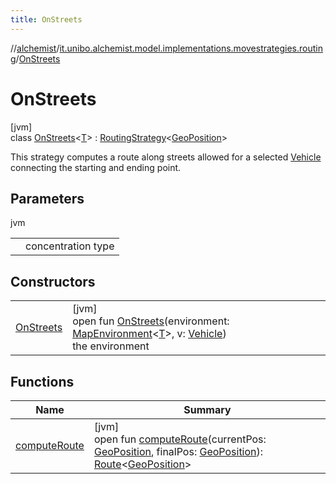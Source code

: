 ```yaml
---
title: OnStreets
---
```

//[alchemist](../../../index.html)/[it.unibo.alchemist.model.implementations.movestrategies.routing](../index.html)/[OnStreets](index.html)



# OnStreets



[jvm]\
class [OnStreets](index.html)<[T](index.html)> : [RoutingStrategy](../../it.unibo.alchemist.model.interfaces.movestrategies/-routing-strategy/index.html)<[GeoPosition](../../it.unibo.alchemist.model.interfaces/-geo-position/index.html)> 

This strategy computes a route along streets allowed for a selected [Vehicle](../../it.unibo.alchemist.model.interfaces/-vehicle/index.html) connecting the starting and ending point.



## Parameters


jvm

| | |
|---|---|
| <T> | concentration type |



## Constructors


| | |
|---|---|
| [OnStreets](-on-streets.html) | [jvm]<br>open fun [OnStreets](-on-streets.html)(environment: [MapEnvironment](../../it.unibo.alchemist.model.interfaces/-map-environment/index.html)<[T](../../it.unibo.alchemist.model.implementations.movestrategies.speed/-routing-trace-dependant-speed/index.html)>, v: [Vehicle](../../it.unibo.alchemist.model.interfaces/-vehicle/index.html))<br>the environment |


## Functions


| Name | Summary |
|---|---|
| [computeRoute](compute-route.html) | [jvm]<br>open fun [computeRoute](compute-route.html)(currentPos: [GeoPosition](../../it.unibo.alchemist.model.interfaces/-geo-position/index.html), finalPos: [GeoPosition](../../it.unibo.alchemist.model.interfaces/-geo-position/index.html)): [Route](../../it.unibo.alchemist.model.interfaces/-route/index.html)<[GeoPosition](../../it.unibo.alchemist.model.interfaces/-geo-position/index.html)> |

